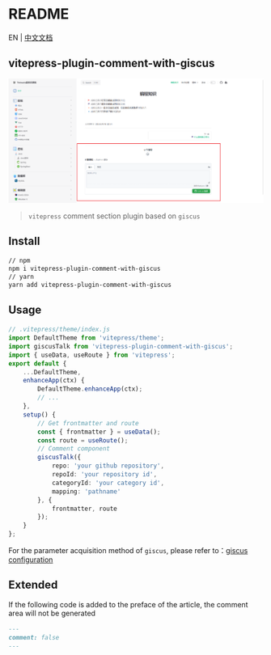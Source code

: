 # README

EN | [中文文档](README_zh.md)

## vitepress-plugin-comment-with-giscus

![](demo.png)

> `vitepress` comment section plugin based on `giscus`

## Install

```shell
// npm
npm i vitepress-plugin-comment-with-giscus
// yarn
yarn add vitepress-plugin-comment-with-giscus
```

## Usage

```ts
// .vitepress/theme/index.js
import DefaultTheme from 'vitepress/theme';
import giscusTalk from 'vitepress-plugin-comment-with-giscus';
import { useData, useRoute } from 'vitepress';
export default {
    ...DefaultTheme,
    enhanceApp(ctx) {
        DefaultTheme.enhanceApp(ctx);
        // ...
    },
    setup() {
        // Get frontmatter and route
        const { frontmatter } = useData();
        const route = useRoute();
        // Comment component
        giscusTalk({
            repo: 'your github repository',
            repoId: 'your repository id',
            categoryId: 'your category id',
            mapping: 'pathname'
        }, {
            frontmatter, route
        });
    }
};
```

For the parameter acquisition method of `giscus`, please refer to：[giscus configuration](https://giscus.app/)

## Extended

If the following code is added to the preface of the article, the comment area will not be generated

```md
---
comment: false
---
```
